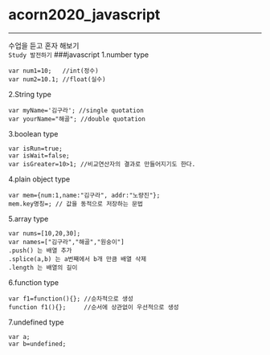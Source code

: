 # acorn2020_javascript
- - -
수업을 듣고 혼자 해보기   
`Study 발전하기`
###javascript
1.number type
```
var num1=10;   //int(정수)
var num2=10.1; //float(실수)
```
2.String type
```
var myName='김구라'; //single quotation
var yourName="해골"; //double quotation
```
3.boolean type
```
var isRun=true;
var isWait=false;
var isGreater=10>1; //비교연산자의 결과로 만들어지기도 한다.
```
4.plain object type
```
var mem={num:1,name:"김구라", addr:"노량진"};
mem.key명칭=; // 값을 동적으로 저장하는 문법
```
5.array type
```
var nums=[10,20,30];
var names=["김구라","해골","원숭이"]
.push() 는 배열 추가
.splice(a,b) 는 a번째에서 b개 만큼 배열 삭제
.length 는 배열의 길이
```
6.function type
```
var f1=function(){}; //순차적으로 생성
function f1(){};     //순서에 상관없이 우선적으로 생성
```
7.undefined type
```
var a;
var b=undefined;
```
